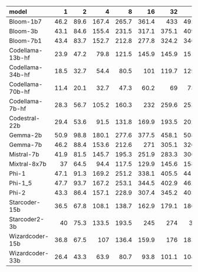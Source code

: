 | model            |    1 |    2 |     4 |     8 |    16 |    32 |    64 |   128 |   256 |   512 |   1028 |
|:-----------------|-----:|-----:|------:|------:|------:|------:|------:|------:|------:|------:|-------:|
| Bloom-1b7        | 46.2 | 89.6 | 167.4 | 265.7 | 361.4 | 433   | 492.4 | 512.6 | 540   | 548.9 |  539.1 |
| Bloom-3b         | 43.1 | 84.6 | 155.4 | 231.5 | 317.1 | 375.1 | 409.5 | 425.6 | 459   | 453.8 |  438.1 |
| Bloom-7b1        | 43.4 | 83.7 | 152.7 | 212.8 | 277.8 | 324.2 | 346.4 | 357.8 | 364.7 | 366.6 |  361.7 |
| Codellama-13b-hf | 23.9 | 47.2 |  79.8 | 121.5 | 145.9 | 145.9 | 151.5 | 160.6 | 159.5 | 158.2 |  157.5 |
| Codellama-34b-hf | 18.5 | 32.7 |  54.4 |  80.5 | 101   | 119.7 | 129.8 | 133.3 | 136.2 | 136.3 |  135.3 |
| Codellama-70b-hf | 11.4 | 20.1 |  32.7 |  47.3 |  60.2 |  69   |  73.3 |  75.7 |  76.8 |  76.7 |   76.2 |
| Codellama-7b-hf  | 28.3 | 56.7 | 105.2 | 160.3 | 232   | 259.6 | 253.9 | 259   | 266.4 | 269   |  263.2 |
| Codestral-22b    | 29.4 | 53.6 |  91.5 | 131.8 | 169.9 | 193.5 | 202.6 | 208.2 | 215.8 | 215.7 |  214.1 |
| Gemma-2b         | 50.9 | 98.8 | 180.1 | 277.6 | 377.5 | 458.1 | 508.7 | 529.5 | 549.1 | 533.8 |  542.6 |
| Gemma-7b         | 46.2 | 88.4 | 153.6 | 212.6 | 271   | 305.1 | 326.2 | 334.2 | 339.5 | 338   |  338.8 |
| Mistral-7b       | 41.9 | 81.5 | 145.7 | 195.3 | 251.9 | 283.3 | 306.5 | 314.7 | 318.3 | 321.3 |  319.6 |
| Mixtral-8x7b     | 37   | 64.5 |  94.4 | 117.5 | 129.9 | 145.6 | 158.1 | 163.5 | 166.2 | 168.2 |  167.3 |
| Phi-1            | 47.1 | 91.3 | 169.2 | 251.2 | 338.1 | 405.5 | 441.6 | 461   | 481.7 | 489.8 |  456.7 |
| Phi-1_5          | 47.7 | 93.7 | 167.2 | 253.1 | 344.5 | 402.9 | 462.8 | 482.6 | 475.6 | 494.5 |  466   |
| Phi-2            | 43.3 | 86.4 | 157.1 | 228.9 | 307.4 | 345.2 | 403.7 | 411.4 | 397   | 422.7 |  394.3 |
| Starcoder-15b    | 36.5 | 67.8 | 108.1 | 138.7 | 162.9 | 179.1 | 186.5 | 190   | 192.6 | 192.6 |  191.9 |
| Starcoder2-3b    | 40   | 75.3 | 133.5 | 193.5 | 245   | 274   | 303   | 315.2 | 317.8 | 313.9 |  316.3 |
| Wizardcoder-15b  | 36.8 | 67.5 | 107   | 136.4 | 159.9 | 176   | 183.2 | 188   | 189.8 | 190.5 |  190   |
| Wizardcoder-33b  | 26.4 | 43.3 |  63.9 |  80.7 |  93.8 | 101.1 | 104.4 | 107.2 | 108   | 108.3 |  108.1 |